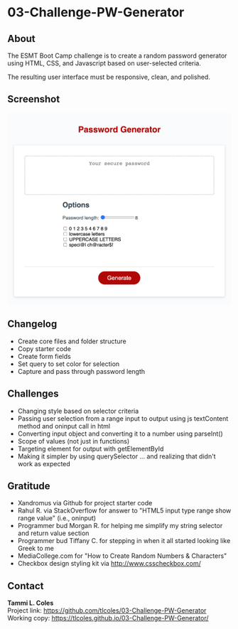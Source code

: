 # 03-Challenge-PW-Generator
## About

The ESMT Boot Camp challenge is to create a random password generator using HTML, CSS, and Javascript based on user-selected criteria.  

The resulting user interface must be responsive, clean, and polished.  

## Screenshot
![Screenshot of the password generator](./assets/images/220627-screenshot-Password-Generator.png)

## Changelog

* Create core files and folder structure
* Copy starter code
* Create form fields
* Set query to set color for selection
* Capture and pass through password length 

## Challenges
* Changing style based on selector criteria
* Passing user selection from a range input to output using js textContent method and  oninput call in html
* Converting input object and converting it to a number using parseInt() 
* Scope of values (not just in functions)
* Targeting element for output with getElementById 
* Making it simpler by using querySelector ... and realizing that didn't work as expected

## Gratitude
* Xandromus via Github for project starter code
* Rahul R. via StackOverflow for answer to "HTML5 input type range show range value" (i.e., oninput)
* Programmer bud Morgan R. for helping me simplify my string selector and return value section
* Programmer bud Tiffany C. for stepping in when it all started looking like Greek to me
* MediaCollege.com for "How to Create Random Numbers & Characters"
* Checkbox design styling kit via http://www.csscheckbox.com/

## Contact
**Tammi L. Coles**  
Project link:  https://github.com/tlcoles/03-Challenge-PW-Generator  
Working copy:  https://tlcoles.github.io/03-Challenge-PW-Generator/  
